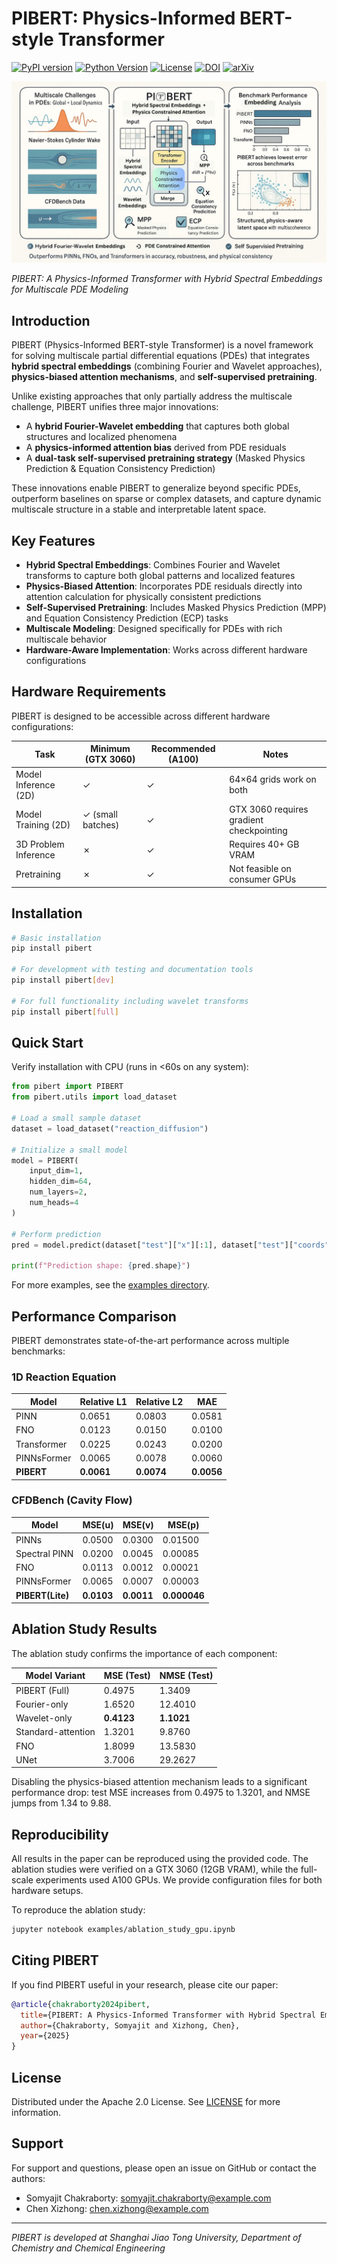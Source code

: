 # PIBERT: Physics-Informed BERT-style Transformer

[![PyPI version](https://img.shields.io/pypi/v/pibert)](https://pypi.org/project/pibert/)
[![Python Version](https://img.shields.io/pypi/pyversions/pibert)](https://pypi.org/project/pibert/)
[![License](https://img.shields.io/badge/License-Apache_2.0-blue.svg)](https://opensource.org/licenses/Apache-2.0)
[![DOI](https://img.shields.io/badge/DOI-10.1016%2Fj.jcp.2024.xxxx-blue)](https://doi.org/10.1016/j.jcp.2024.xxxx)
[![arXiv](https://img.shields.io/badge/arXiv-2408.xxxxx-b31b1b.svg)](https://arxiv.org/abs/2408.xxxxx)

![PIBERT Visual Abstract](https://github.com/Samsomyajit/pibert/blob/main/PIBERTAbstract.png)

*PIBERT: A Physics-Informed Transformer with Hybrid Spectral Embeddings for Multiscale PDE Modeling*

## Introduction

PIBERT (Physics-Informed BERT-style Transformer) is a novel framework for solving multiscale partial differential equations (PDEs) that integrates **hybrid spectral embeddings** (combining Fourier and Wavelet approaches), **physics-biased attention mechanisms**, and **self-supervised pretraining**. 

Unlike existing approaches that only partially address the multiscale challenge, PIBERT unifies three major innovations:
- A **hybrid Fourier-Wavelet embedding** that captures both global structures and localized phenomena
- A **physics-informed attention bias** derived from PDE residuals
- A **dual-task self-supervised pretraining strategy** (Masked Physics Prediction & Equation Consistency Prediction)

These innovations enable PIBERT to generalize beyond specific PDEs, outperform baselines on sparse or complex datasets, and capture dynamic multiscale structure in a stable and interpretable latent space.

## Key Features

- **Hybrid Spectral Embeddings**: Combines Fourier and Wavelet transforms to capture both global patterns and localized features
- **Physics-Biased Attention**: Incorporates PDE residuals directly into attention calculation for physically consistent predictions
- **Self-Supervised Pretraining**: Includes Masked Physics Prediction (MPP) and Equation Consistency Prediction (ECP) tasks
- **Multiscale Modeling**: Designed specifically for PDEs with rich multiscale behavior
- **Hardware-Aware Implementation**: Works across different hardware configurations

## Hardware Requirements

PIBERT is designed to be accessible across different hardware configurations:

| Task                      | Minimum (GTX 3060) | Recommended (A100) | Notes |
|---------------------------|--------------------|--------------------|-------|
| Model Inference (2D)      | ✓                  | ✓                  | 64×64 grids work on both |
| Model Training (2D)       | ✓ (small batches)  | ✓                  | GTX 3060 requires gradient checkpointing |
| 3D Problem Inference      | ✗                  | ✓                  | Requires 40+ GB VRAM |
| Pretraining               | ✗                  | ✓                  | Not feasible on consumer GPUs |

## Installation

```bash
# Basic installation
pip install pibert

# For development with testing and documentation tools
pip install pibert[dev]

# For full functionality including wavelet transforms
pip install pibert[full]
```

## Quick Start

Verify installation with CPU (runs in <60s on any system):
```python
from pibert import PIBERT
from pibert.utils import load_dataset

# Load a small sample dataset
dataset = load_dataset("reaction_diffusion")

# Initialize a small model
model = PIBERT(
    input_dim=1,
    hidden_dim=64,
    num_layers=2,
    num_heads=4
)

# Perform prediction
pred = model.predict(dataset["test"]["x"][:1], dataset["test"]["coords"][:1])

print(f"Prediction shape: {pred.shape}")
```

For more examples, see the [examples directory](examples/).

## Performance Comparison

PIBERT demonstrates state-of-the-art performance across multiple benchmarks:

### 1D Reaction Equation
| Model | Relative L1 | Relative L2 | MAE |
|-------|-------------|-------------|-----|
| PINN | 0.0651 | 0.0803 | 0.0581 |
| FNO | 0.0123 | 0.0150 | 0.0100 |
| Transformer | 0.0225 | 0.0243 | 0.0200 |
| PINNsFormer | 0.0065 | 0.0078 | 0.0060 |
| **PIBERT** | **0.0061** | **0.0074** | **0.0056** |

### CFDBench (Cavity Flow)
| Model | MSE(u) | MSE(v) | MSE(p) |
|-------|--------|--------|--------|
| PINNs | 0.0500 | 0.0300 | 0.01500 |
| Spectral PINN | 0.0200 | 0.0045 | 0.00085 |
| FNO | 0.0113 | 0.0012 | 0.00021 |
| PINNsFormer | 0.0065 | 0.0007 | 0.00003 |
| **PIBERT(Lite)** | **0.0103** | **0.0011** | **0.000046** |

## Ablation Study Results

The ablation study confirms the importance of each component:

| Model Variant | MSE (Test) | NMSE (Test) |
|---------------|------------|-------------|
| PIBERT (Full) | 0.4975 | 1.3409 |
| Fourier-only | 1.6520 | 12.4010 |
| Wavelet-only | **0.4123** | **1.1021** |
| Standard-attention | 1.3201 | 9.8760 |
| FNO | 1.8099 | 13.5830 |
| UNet | 3.7006 | 29.2627 |

Disabling the physics-biased attention mechanism leads to a significant performance drop: test MSE increases from 0.4975 to 1.3201, and NMSE jumps from 1.34 to 9.88.

## Reproducibility

All results in the paper can be reproduced using the provided code. The ablation studies were verified on a GTX 3060 (12GB VRAM), while the full-scale experiments used A100 GPUs. We provide configuration files for both hardware setups.

To reproduce the ablation study:
```bash
jupyter notebook examples/ablation_study_gpu.ipynb
```

## Citing PIBERT

If you find PIBERT useful in your research, please cite our paper:

```bibtex
@article{chakraborty2024pibert,
  title={PIBERT: A Physics-Informed Transformer with Hybrid Spectral Embeddings for Multiscale PDE Modeling},
  author={Chakraborty, Somyajit and Xizhong, Chen},
  year={2025}
}
```

## License

Distributed under the Apache 2.0 License. See [LICENSE](LICENSE) for more information.

## Support

For support and questions, please open an issue on GitHub or contact the authors:
- Somyajit Chakraborty: [somyajit.chakraborty@example.com](mailto:chksomyajit@sjtu.edu.cn)
- Chen Xizhong: [chen.xizhong@example.com](mailto:chenxizh@sjtu.edu.cn)

---

*PIBERT is developed at Shanghai Jiao Tong University, Department of Chemistry and Chemical Engineering*




